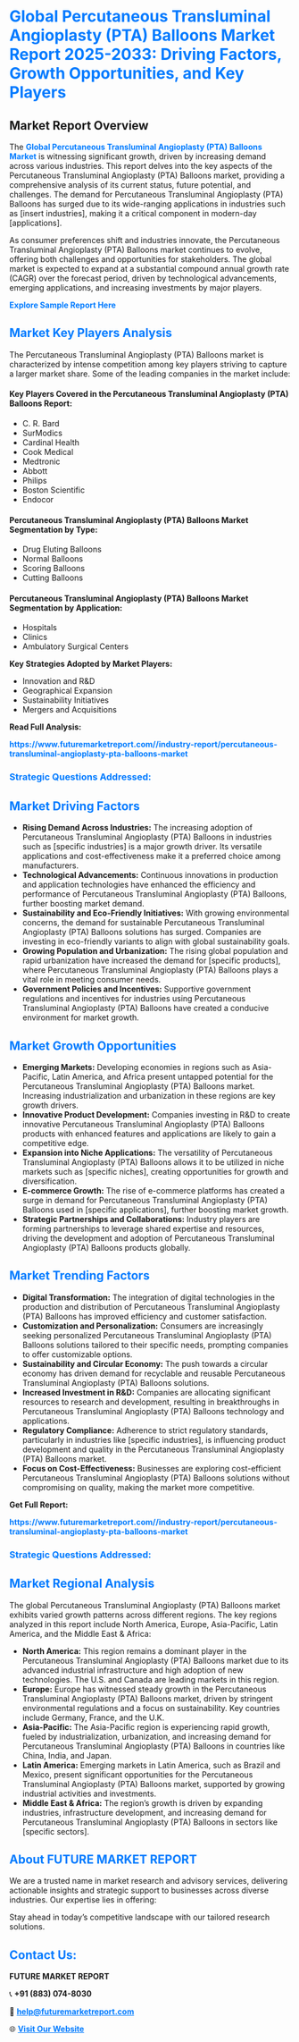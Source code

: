 <h1 style="color: #007BFF;">Global Percutaneous Transluminal Angioplasty (PTA) Balloons Market Report 2025-2033: Driving Factors, Growth Opportunities, and Key Players</h1>

<section id="overview">
<h2>Market Report Overview</h2>
<p>The <a href="https://www.futuremarketreport.com//industry-report/percutaneous-transluminal-angioplasty-pta-balloons-market" style="color: #007BFF; text-decoration: none;"><strong>Global Percutaneous Transluminal Angioplasty (PTA) Balloons Market</strong></a> is witnessing significant growth, driven by increasing demand across various industries. This report delves into the key aspects of the Percutaneous Transluminal Angioplasty (PTA) Balloons market, providing a comprehensive analysis of its current status, future potential, and challenges. The demand for Percutaneous Transluminal Angioplasty (PTA) Balloons has surged due to its wide-ranging applications in industries such as [insert industries], making it a critical component in modern-day [applications].</p>
<p>As consumer preferences shift and industries innovate, the Percutaneous Transluminal Angioplasty (PTA) Balloons market continues to evolve, offering both challenges and opportunities for stakeholders. The global market is expected to expand at a substantial compound annual growth rate (CAGR) over the forecast period, driven by technological advancements, emerging applications, and increasing investments by major players.</p>
</section>

<section id="overview">
<p><a href="https://www.futuremarketreport.com//request-sample/reportId=82708" style="color: #007BFF; text-decoration: none;"><strong>Explore Sample Report Here</strong></a></p>
</section>

<section id="key-players">
<h2 style="color: #007BFF;">Market Key Players Analysis</h2>
<p>The Percutaneous Transluminal Angioplasty (PTA) Balloons market is characterized by intense competition among key players striving to capture a larger market share. Some of the leading companies in the market include:</p>
<h4>Key Players Covered in the Percutaneous Transluminal Angioplasty (PTA) Balloons Report:</h4>
<ul><li>C. R. Bard</li><li>SurModics</li><li>Cardinal Health</li><li>Cook Medical</li><li>Medtronic</li><li>Abbott</li><li>Philips</li><li>Boston Scientific</li><li>Endocor</li></ul>
<h4>Percutaneous Transluminal Angioplasty (PTA) Balloons Market Segmentation by Type:</h4>
<ul><li>Drug Eluting Balloons</li><li>Normal Balloons</li><li>Scoring Balloons</li><li>Cutting Balloons</li></ul>

<h4>Percutaneous Transluminal Angioplasty (PTA) Balloons Market Segmentation by Application:</h4>
<ul><li>Hospitals</li><li>Clinics</li><li>Ambulatory Surgical Centers</li></ul>
<p><strong>Key Strategies Adopted by Market Players:</strong></p>
<ul>
<li>Innovation and R&D</li>
<li>Geographical Expansion</li>
<li>Sustainability Initiatives</li>
<li>Mergers and Acquisitions</li>
</ul>
</section>

<section>
<p><strong>Read Full Analysis: </strong></p><a href="https://www.futuremarketreport.com//industry-report/percutaneous-transluminal-angioplasty-pta-balloons-market" style="color: #007BFF; text-decoration: none;"><strong>https://www.futuremarketreport.com//industry-report/percutaneous-transluminal-angioplasty-pta-balloons-market</strong></a>
<h3 style="color: #007BFF;">Strategic Questions Addressed:</h3>
</section>

<section id="driving-factors">
<h2 style="color: #007BFF;">Market Driving Factors</h2>
<ul>
<li><strong>Rising Demand Across Industries:</strong> The increasing adoption of Percutaneous Transluminal Angioplasty (PTA) Balloons in industries such as [specific industries] is a major growth driver. Its versatile applications and cost-effectiveness make it a preferred choice among manufacturers.</li>
<li><strong>Technological Advancements:</strong> Continuous innovations in production and application technologies have enhanced the efficiency and performance of Percutaneous Transluminal Angioplasty (PTA) Balloons, further boosting market demand.</li>
<li><strong>Sustainability and Eco-Friendly Initiatives:</strong> With growing environmental concerns, the demand for sustainable Percutaneous Transluminal Angioplasty (PTA) Balloons solutions has surged. Companies are investing in eco-friendly variants to align with global sustainability goals.</li>
<li><strong>Growing Population and Urbanization:</strong> The rising global population and rapid urbanization have increased the demand for [specific products], where Percutaneous Transluminal Angioplasty (PTA) Balloons plays a vital role in meeting consumer needs.</li>
<li><strong>Government Policies and Incentives:</strong> Supportive government regulations and incentives for industries using Percutaneous Transluminal Angioplasty (PTA) Balloons have created a conducive environment for market growth.</li>
</ul>
</section>

<section id="growth-opportunities">
<h2 style="color: #007BFF;">Market Growth Opportunities</h2>
<ul>
<li><strong>Emerging Markets:</strong> Developing economies in regions such as Asia-Pacific, Latin America, and Africa present untapped potential for the Percutaneous Transluminal Angioplasty (PTA) Balloons market. Increasing industrialization and urbanization in these regions are key growth drivers.</li>
<li><strong>Innovative Product Development:</strong> Companies investing in R&D to create innovative Percutaneous Transluminal Angioplasty (PTA) Balloons products with enhanced features and applications are likely to gain a competitive edge.</li>
<li><strong>Expansion into Niche Applications:</strong> The versatility of Percutaneous Transluminal Angioplasty (PTA) Balloons allows it to be utilized in niche markets such as [specific niches], creating opportunities for growth and diversification.</li>
<li><strong>E-commerce Growth:</strong> The rise of e-commerce platforms has created a surge in demand for Percutaneous Transluminal Angioplasty (PTA) Balloons used in [specific applications], further boosting market growth.</li>
<li><strong>Strategic Partnerships and Collaborations:</strong> Industry players are forming partnerships to leverage shared expertise and resources, driving the development and adoption of Percutaneous Transluminal Angioplasty (PTA) Balloons products globally.</li>
</ul>
</section>

<section id="trending-factors">
<h2 style="color: #007BFF;">Market Trending Factors</h2>
<ul>
<li><strong>Digital Transformation:</strong> The integration of digital technologies in the production and distribution of Percutaneous Transluminal Angioplasty (PTA) Balloons has improved efficiency and customer satisfaction.</li>
<li><strong>Customization and Personalization:</strong> Consumers are increasingly seeking personalized Percutaneous Transluminal Angioplasty (PTA) Balloons solutions tailored to their specific needs, prompting companies to offer customizable options.</li>
<li><strong>Sustainability and Circular Economy:</strong> The push towards a circular economy has driven demand for recyclable and reusable Percutaneous Transluminal Angioplasty (PTA) Balloons solutions.</li>
<li><strong>Increased Investment in R&D:</strong> Companies are allocating significant resources to research and development, resulting in breakthroughs in Percutaneous Transluminal Angioplasty (PTA) Balloons technology and applications.</li>
<li><strong>Regulatory Compliance:</strong> Adherence to strict regulatory standards, particularly in industries like [specific industries], is influencing product development and quality in the Percutaneous Transluminal Angioplasty (PTA) Balloons market.</li>
<li><strong>Focus on Cost-Effectiveness:</strong> Businesses are exploring cost-efficient Percutaneous Transluminal Angioplasty (PTA) Balloons solutions without compromising on quality, making the market more competitive.</li>
</ul>
</section>

<section>
<p><strong>Get Full Report: </strong></p><a href="https://www.futuremarketreport.com//industry-report/percutaneous-transluminal-angioplasty-pta-balloons-market" style="color: #007BFF; text-decoration: none;"><strong>https://www.futuremarketreport.com//industry-report/percutaneous-transluminal-angioplasty-pta-balloons-market</strong></a>
<h3 style="color: #007BFF;">Strategic Questions Addressed:</h3>
</section>


<section id="regional-analysis">
<h2 style="color: #007BFF;">Market Regional Analysis</h2>
<p>The global Percutaneous Transluminal Angioplasty (PTA) Balloons market exhibits varied growth patterns across different regions. The key regions analyzed in this report include North America, Europe, Asia-Pacific, Latin America, and the Middle East & Africa:</p>
<ul>
<li><strong>North America:</strong> This region remains a dominant player in the Percutaneous Transluminal Angioplasty (PTA) Balloons market due to its advanced industrial infrastructure and high adoption of new technologies. The U.S. and Canada are leading markets in this region.</li>
<li><strong>Europe:</strong> Europe has witnessed steady growth in the Percutaneous Transluminal Angioplasty (PTA) Balloons market, driven by stringent environmental regulations and a focus on sustainability. Key countries include Germany, France, and the U.K.</li>
<li><strong>Asia-Pacific:</strong> The Asia-Pacific region is experiencing rapid growth, fueled by industrialization, urbanization, and increasing demand for Percutaneous Transluminal Angioplasty (PTA) Balloons in countries like China, India, and Japan.</li>
<li><strong>Latin America:</strong> Emerging markets in Latin America, such as Brazil and Mexico, present significant opportunities for the Percutaneous Transluminal Angioplasty (PTA) Balloons market, supported by growing industrial activities and investments.</li>
<li><strong>Middle East & Africa:</strong> The region’s growth is driven by expanding industries, infrastructure development, and increasing demand for Percutaneous Transluminal Angioplasty (PTA) Balloons in sectors like [specific sectors].</li>
</ul>
</section>

<footer>
<h2 style="color: #007BFF;">About FUTURE MARKET REPORT</h2>
<p>We are a trusted name in market research and advisory services, delivering actionable insights and strategic support to businesses across diverse industries. Our expertise lies in offering:</p>

<p>Stay ahead in today’s competitive landscape with our tailored research solutions.</p>

<h2 style="color: #007BFF;">Contact Us:</h2>
<p><strong>FUTURE MARKET REPORT</strong></p>
<p>📞 <strong>+91 (883) 074-8030</strong></p>
<p>📧 <strong><a href="mailto:help@futuremarketreport.com" style="color: #007BFF;">help@futuremarketreport.com</a></strong></p>
<p>🌐 <strong><a href="https://www.futuremarketreport.com/" style="color: #007BFF;">Visit Our Website</a></strong></p>
</footer>